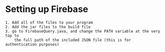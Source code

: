 # Setting up Firebase

	1. Add all of the files to your program
	2. Add the jar files to the build file
	3. go to FirebaseQuery.java, and change the PATH variable at the very top to 
		the full path of the included JSON file (this is for authentication purposes)